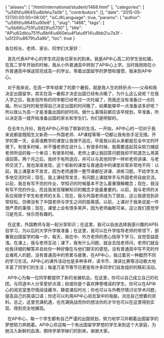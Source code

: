 {
    "aliases": [
        "/html/international/student/1468.html"
    ],
    "categories": [
        "\u56fd\u9645\u8bfe\u7a0b"
    ],
    "contributors": [],
    "date": "2015-05-13T00:00:00+08:00",
    "isCJKLanguage": true,
    "params": {
        "author": "\u56fd\u9645\u90e8"
    },
    "slug": "1468",
    "tags": [
        "\u5b66\u751f\u5929\u5730"
    ],
    "title": "AP\u62db\u751f\u8bf4\u660e\u4f1a\u6f14\u8bb2\u7a3f - \u5f20\u8679\u5a9b",
    "toc": true
}

各位校长、老师、家长、同学们大家好：




  首先代表AP中心的学生欢迎各位家长的到来。我是AP中心高二的学生张虹媛。在高二学年开始的时候，我从小外普通高中转到了AP中心上学。当时我刚刚在小外普通高中保送班完成高一的学业，带着出国留学的梦想和憧憬，我来到AP中心。




  对于我来说，在高一学年结束了的那个暑假，就是我人生的转折点——父母和我决定出国留学。其实在高一暑假才决定出国已经有点晚了，为什么这么说呢？在我入学之后，我发现所有的同学都已经考过一次托福了，而我还没有准备过一点托福。所以当时的我觉得自己决定出国的时间晚了，如果能够早一点准备该多好呢？所以我认为高一才是准备出国的好时间。做什么事情前都应该早规划，早准备，所以决定高一就开始准备出国的家长和学生们，你们是明智的。




  在去年九月份，我在AP中心开始了崭新的生活。一开始，AP中心的一切对于我来说都是既陌生又新奇——外国老师、AP课程等等一切都让我有些手足无措。开学的第一天，全英语教学的课堂让我很不适应，毕竟我以前从来都是在全中文的环境下。有很多时候，听不懂老师在说什么；有很多时候，我需要竖起耳朵努力捕捉老师所说的每一个单词；有很多时候，老师上课让我回答问题我却不知道怎么用英语回答。两个月之后，我终于有所适应，并可以与其他同学一样听老师讲课、与老师交流了。我也渐渐发现，这个崭新的课堂与普通高中的课堂非常非常地不同：以前，我上课基本不发言，因为老师通常一整节课都在讲课、讲练习题，不给学生太多地交流时间；现在，我上课经常发言，有问题上课就举手与外国老师自由交流。以前，我总有写不完的作业，学知识的时候基本不怎么着重理解概念；现在，我没有写不完的作业，而且我发现理解知识的概念才是最重要的。以前，我与老师的关系仅局限于学生和老师的关系；现在，我与外国老师成为了朋友，这让我感觉到非常轻松，仿佛没有了中国老师与学生之间的距离感。以前，上课对于我来说是一件很严肃的事情；现在，课堂上会有很多笑声，因为老师幽默可亲，这让我们感觉学习是充实、快乐而有趣的。




  在这里，外国教师与我一起分享知识；在这里，我可以自由选择我感兴趣的AP科目学习，为以后的大学升学做准备；在这里，我可以在升学指导老师的带领下，部署我出国留学的每一步。每天，我在中、外方老师的悉心指导下学习，自觉受益匪浅。在课上，我与老师互动；课下，我有什么问题，就会去找老师问，老师们就会给我详细的解答并且给你一种好像在与他们聊天的感觉。没有普通高中写不完的作业难死人的题，没有普通高中的劳累与疲惫，在AP中心，我过着另一种截然不同的学习生活。AP中心的课外活动也是多种多样，读书节、演讲比赛等活动极大地丰富了同学们的生活；每逢万圣节等节日更是有许多同学们自发组织的精彩活动。




  AP中心为每一位同学都提供了新的发展机会。在这里，你可以自己成立自己的社团，与同道中人分享爱好点滴；抑或你是个喜欢捧卷嗜读的学生，你可以在AP中心的阅览室里尽情阅读藏书，静度课后时光；你也可以与外教尽情讨论学术问题，提高自己的英语口语；你还可以利用AP中心阅览室中的电脑，浏览自己想要的资料。总之，这里充满机遇，也充满挑战而你的想法你的才华也可以在这里得到实现、得到完全地展现。




  在AP中心，每一个学生都有自己严谨的出国规划，努力地学习并朝着出国留学的梦想努力奔跑着。AP中心欢迎每一个有出国留学梦想的学生来到这个大家庭，为她注入新鲜的血液。期待学弟学妹们的到来。谢谢大家。


